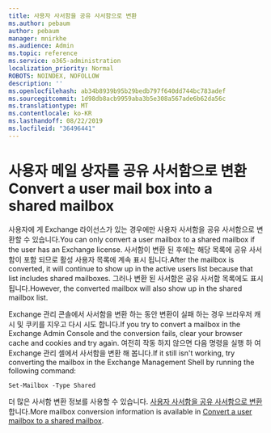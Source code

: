 ```yaml
---
title: 사용자 사서함을 공유 사서함으로 변환
ms.author: pebaum
author: pebaum
manager: mnirkhe
ms.audience: Admin
ms.topic: reference
ms.service: o365-administration
localization_priority: Normal
ROBOTS: NOINDEX, NOFOLLOW
description: ''
ms.openlocfilehash: ab34b8939b95b29bedb797f640dd744bc783adef
ms.sourcegitcommit: 1d98db8acb9959aba3b5e308a567ade6b62da56c
ms.translationtype: MT
ms.contentlocale: ko-KR
ms.lasthandoff: 08/22/2019
ms.locfileid: "36496441"
---
```

# <a name="convert-a-user-mail-box-into-a-shared-mailbox"></a><span data-ttu-id="075a0-102">사용자 메일 상자를 공유 사서함으로 변환</span><span class="sxs-lookup"><span data-stu-id="075a0-102">Convert a user mail box into a shared mailbox</span></span>

<span data-ttu-id="075a0-103">사용자에 게 Exchange 라이선스가 있는 경우에만 사용자 사서함을 공유 사서함으로 변환할 수 있습니다.</span><span class="sxs-lookup"><span data-stu-id="075a0-103">You can only convert a user mailbox to a shared mailbox if the user has an Exchange license.</span></span> <span data-ttu-id="075a0-104">사서함이 변환 된 후에는 해당 목록에 공유 사서함이 포함 되므로 활성 사용자 목록에 계속 표시 됩니다.</span><span class="sxs-lookup"><span data-stu-id="075a0-104">After the mailbox is converted, it will continue to show up in the active users list because that list includes shared mailboxes.</span></span> <span data-ttu-id="075a0-105">그러나 변환 된 사서함은 공유 사서함 목록에도 표시 됩니다.</span><span class="sxs-lookup"><span data-stu-id="075a0-105">However, the converted mailbox will also show up in the shared mailbox list.</span></span> 
  
<span data-ttu-id="075a0-106">Exchange 관리 콘솔에서 사서함을 변환 하는 동안 변환이 실패 하는 경우 브라우저 캐시 및 쿠키를 지우고 다시 시도 합니다.</span><span class="sxs-lookup"><span data-stu-id="075a0-106">If you try to convert a mailbox in the Exchange Admin Console and the conversion fails, clear your browser cache and cookies and try again.</span></span> <span data-ttu-id="075a0-107">여전히 작동 하지 않으면 다음 명령을 실행 하 여 Exchange 관리 셸에서 사서함을 변환 해 봅니다.</span><span class="sxs-lookup"><span data-stu-id="075a0-107">If it still isn't working, try converting the mailbox in the Exchange Management Shell by running the following command:</span></span>
  
```
Set-Mailbox -Type Shared
```

<span data-ttu-id="075a0-108">더 많은 사서함 변환 정보를 사용할 수 있습니다. [사용자 사서함을 공유 사서함으로 변환](https://docs.microsoft.com/office365/admin/email/convert-user-mailbox-to-shared-mailbox)합니다.</span><span class="sxs-lookup"><span data-stu-id="075a0-108">More mailbox conversion information is available in [Convert a user mailbox to a shared mailbox](https://docs.microsoft.com/office365/admin/email/convert-user-mailbox-to-shared-mailbox).</span></span>
  
